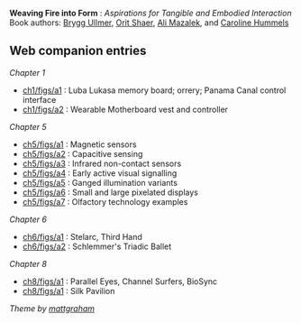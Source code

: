 **Weaving Fire into Form** : *Aspirations for Tangible and Embodied Interaction*  
Book authors: 
  [Brygg Ullmer](https://computing.clemson.edu/~bullmer), 
  [Orit Shaer](http://cs.wellesley.edu/~oshaer/), 
  [Ali Mazalek](https://www.torontomu.ca/rta/people/faculty/ali-mazalek/), 
  and 
  [Caroline Hummels](https://www.tue.nl/en/research/researchers/caroline-hummels/)

Web companion entries
---------------------

*Chapter 1*
* [ch1/figs/a1](ch1/figs/a1.md) : Luba Lukasa memory board; orrery; Panama Canal control interface
* [ch1/figs/a2](ch1/figs/a2.md) : Wearable Motherboard vest and controller 

*Chapter 5*
* [ch5/figs/a1](ch5/figs/a1.md) : Magnetic sensors
* [ch5/figs/a2](ch5/figs/a2.md) : Capacitive sensing
* [ch5/figs/a3](ch5/figs/a3.md) : Infrared non-contact sensors
* [ch5/figs/a4](ch5/figs/a4.md) : Early active visual signalling
* [ch5/figs/a5](ch5/figs/a5.md) : Ganged illumination variants
* [ch5/figs/a6](ch5/figs/a6.md) : Small and large pixelated displays
* [ch5/figs/a7](ch5/figs/a7.md) : Olfactory technology examples

*Chapter 6*
* [ch6/figs/a1](ch6/figs/a1.md) : Stelarc, Third Hand
* [ch6/figs/a2](ch6/figs/a2.md) : Schlemmer's Triadic Ballet

*Chapter 8*
* [ch8/figs/a1](ch8/figs/a1.md) : Parallel Eyes, Channel Surfers, BioSync
* [ch8/figs/a1](ch8/figs/a2.md) : Silk Pavilion

*Theme by [mattgraham](https://twitter.com/mattgraham)*
